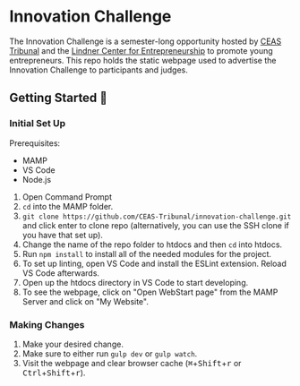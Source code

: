 # Innovation Challenge
The Innovation Challenge is a semester-long opportunity hosted by [CEAS Tribunal](https://tribunal.uc.edu) and the [Lindner Center for Entrepreneurship](https://www.startupbearcats.com/) to promote young entrepreneurs. This repo holds the static webpage used to advertise the Innovation Challenge to participants and judges.

## Getting Started 🚀
### Initial Set Up
Prerequisites:
- MAMP
- VS Code
- Node.js

1. Open Command Prompt
2. `cd` into the MAMP folder.
4. `git clone https://github.com/CEAS-Tribunal/innovation-challenge.git` and click enter to clone repo (alternatively, you can use the SSH clone if you have that set up).
5. Change the name of the repo folder to htdocs and then `cd` into htdocs.
6. Run `npm install` to install all of the needed modules for the project.
8. To set up linting, open VS Code and install the ESLint extension. Reload VS Code afterwards.
9. Open up the htdocs directory in VS Code to start developing.
10. To see the webpage, click on "Open WebStart page" from the MAMP Server and click on "My Website".

### Making Changes
1. Make your desired change.
2. Make sure to either run `gulp dev` or `gulp watch`.
3. Visit the webpage and clear browser cache (<kbd>⌘</kbd>+<kbd>Shift</kbd>+<kbd>r</kbd> or <kbd>Ctrl</kbd>+<kbd>Shift</kbd>+<kbd>r</kbd>).
